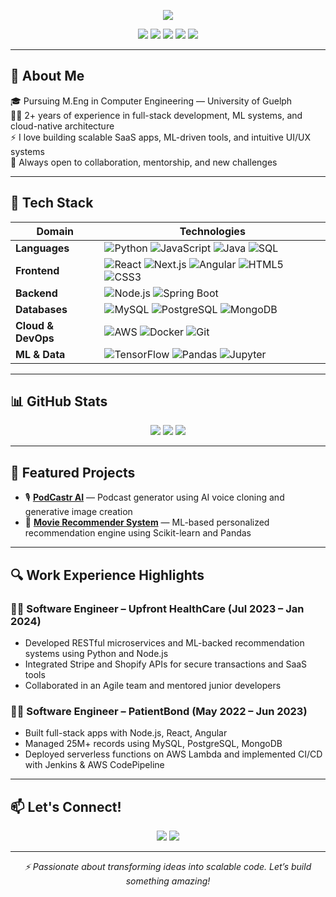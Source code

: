 <p align="center">
  <img src="https://readme-typing-svg.demolab.com?font=Fira+Code&size=25&duration=3000&pause=1000&color=00F7FF&center=true&vCenter=true&multiline=true&width=800&height=100&lines=Hi+%F0%9F%91%8B%2C+I'm+Abhishek+Kumar+Pandey;Full+Stack+Developer+%7C+ML+Engineer+%7C+Cloud+Native+Builder"/>
</p>

<p align="center">
  <img src="https://img.shields.io/badge/Code-Python-informational?style=flat&logo=python&color=3776AB"/>
  <img src="https://img.shields.io/badge/Code-JavaScript-informational?style=flat&logo=javascript&color=F7DF1E"/>
  <img src="https://img.shields.io/badge/Code-Node.js-informational?style=flat&logo=node.js&color=339933"/>
  <img src="https://img.shields.io/badge/Tools-AWS-informational?style=flat&logo=amazonaws&color=FF9900"/>
  <img src="https://img.shields.io/badge/Tools-Docker-informational?style=flat&logo=docker&color=2496ED"/>
</p>

---

## 💼 About Me

🎓 Pursuing M.Eng in Computer Engineering — University of Guelph   
👨‍💻 2+ years of experience in full-stack development, ML systems, and cloud-native architecture  
⚡ I love building scalable SaaS apps, ML-driven tools, and intuitive UI/UX systems  
💬 Always open to collaboration, mentorship, and new challenges

---

## 🔧 Tech Stack

| Domain         | Technologies                                                                                         |
|----------------|------------------------------------------------------------------------------------------------------|
| **Languages**  | ![Python](https://cdn.jsdelivr.net/gh/devicons/devicon/icons/python/python-original.svg) ![JavaScript](https://cdn.jsdelivr.net/gh/devicons/devicon/icons/javascript/javascript-original.svg) ![Java](https://cdn.jsdelivr.net/gh/devicons/devicon/icons/java/java-original.svg) ![SQL](https://cdn.jsdelivr.net/gh/devicons/devicon/icons/mysql/mysql-original.svg) |
| **Frontend**   | ![React](https://cdn.jsdelivr.net/gh/devicons/devicon/icons/react/react-original.svg) ![Next.js](https://cdn.jsdelivr.net/gh/devicons/devicon/icons/nextjs/nextjs-line.svg) ![Angular](https://cdn.jsdelivr.net/gh/devicons/devicon/icons/angularjs/angularjs-original.svg) ![HTML5](https://cdn.jsdelivr.net/gh/devicons/devicon/icons/html5/html5-original.svg) ![CSS3](https://cdn.jsdelivr.net/gh/devicons/devicon/icons/css3/css3-original.svg) |
| **Backend**    | ![Node.js](https://cdn.jsdelivr.net/gh/devicons/devicon/icons/nodejs/nodejs-original.svg) ![Spring Boot](https://cdn.jsdelivr.net/gh/devicons/devicon/icons/spring/spring-original.svg) |
| **Databases**  | ![MySQL](https://cdn.jsdelivr.net/gh/devicons/devicon/icons/mysql/mysql-original.svg) ![PostgreSQL](https://cdn.jsdelivr.net/gh/devicons/devicon/icons/postgresql/postgresql-original.svg) ![MongoDB](https://cdn.jsdelivr.net/gh/devicons/devicon/icons/mongodb/mongodb-original.svg) |
| **Cloud & DevOps** | ![AWS](https://cdn.jsdelivr.net/gh/devicons/devicon/icons/amazonwebservices/amazonwebservices-original.svg) ![Docker](https://cdn.jsdelivr.net/gh/devicons/devicon/icons/docker/docker-original.svg) ![Git](https://cdn.jsdelivr.net/gh/devicons/devicon/icons/git/git-original.svg) |
| **ML & Data**  | ![TensorFlow](https://cdn.jsdelivr.net/gh/devicons/devicon/icons/tensorflow/tensorflow-original.svg) ![Pandas](https://cdn.jsdelivr.net/gh/devicons/devicon/icons/pandas/pandas-original.svg) ![Jupyter](https://cdn.jsdelivr.net/gh/devicons/devicon/icons/jupyter/jupyter-original.svg) |

---

## 📊 GitHub Stats

<p align="center">
  <img src="https://github-readme-stats.vercel.app/api?username=ABHISHEK-AKP&show_icons=true&theme=radical"/>
  <img src="https://github-readme-stats.vercel.app/api/top-langs/?username=ABHISHEK-AKP&layout=compact&theme=radical"/>
  <img src="https://github-readme-streak-stats.herokuapp.com?user=ABHISHEK-AKP&theme=radical"/>
</p>

---

## 🚀 Featured Projects

- 🎙️ [**PodCastr AI**](https://github.com/ABHISHEK-AKP/podcastr-ai) — Podcast generator using AI voice cloning and generative image creation
- 🎥 [**Movie Recommender System**](https://github.com/ABHISHEK-AKP/movie-recommender) — ML-based personalized recommendation engine using Scikit-learn and Pandas

---

## 🔍 Work Experience Highlights

### 👨‍💻 Software Engineer – Upfront HealthCare (Jul 2023 – Jan 2024)
- Developed RESTful microservices and ML-backed recommendation systems using Python and Node.js
- Integrated Stripe and Shopify APIs for secure transactions and SaaS tools
- Collaborated in an Agile team and mentored junior developers

### 👨‍💻 Software Engineer – PatientBond (May 2022 – Jun 2023)
- Built full-stack apps with Node.js, React, Angular
- Managed 25M+ records using MySQL, PostgreSQL, MongoDB
- Deployed serverless functions on AWS Lambda and implemented CI/CD with Jenkins & AWS CodePipeline

---

## 📫 Let's Connect!

<p align="center">
  <a href="https://www.linkedin.com/in/abhishek-kumar-pandey-se/"><img src="https://img.shields.io/badge/LinkedIn-blue?style=flat&logo=linkedin&labelColor=blue"/></a>
  <a href="mailto:abhishekkumarpandey2803@gmail.com"><img src="https://img.shields.io/badge/Gmail-red?style=flat&logo=gmail&labelColor=red"/></a>
</p>

---

<p align="center"><em>⚡ Passionate about transforming ideas into scalable code. Let’s build something amazing!</em></p>
